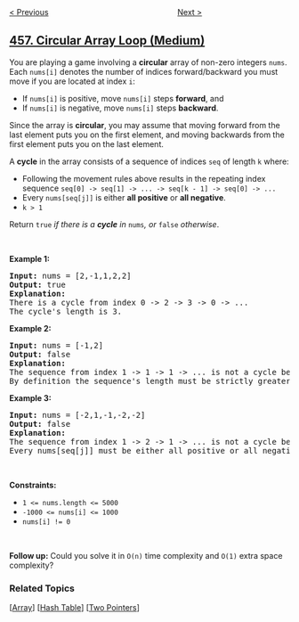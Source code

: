 <!--|This file generated by command(leetcode description); DO NOT EDIT.    |-->
<!--+----------------------------------------------------------------------+-->
<!--|@author    openset <openset.wang@gmail.com>                           |-->
<!--|@link      https://github.com/openset                                 |-->
<!--|@home      https://github.com/openset/leetcode                        |-->
<!--+----------------------------------------------------------------------+-->

[< Previous](../132-pattern "132 Pattern")
　　　　　　　　　　　　　　　　
[Next >](../poor-pigs "Poor Pigs")

## [457. Circular Array Loop (Medium)](https://leetcode.com/problems/circular-array-loop "环形数组是否存在循环")

<p>You are playing a game involving a <strong>circular</strong> array of non-zero integers <code>nums</code>. Each <code>nums[i]</code> denotes the number of indices forward/backward you must move if you are located at index <code>i</code>:</p>

<ul>
	<li>If <code>nums[i]</code> is positive, move <code>nums[i]</code> steps <strong>forward</strong>, and</li>
	<li>If <code>nums[i]</code> is negative, move <code>nums[i]</code> steps <strong>backward</strong>.</li>
</ul>

<p>Since the array is <strong>circular</strong>, you may assume that moving forward from the last element puts you on the first element, and moving backwards from the first element puts you on the last element.</p>

<p>A <strong>cycle</strong> in the array consists of a sequence of indices <code>seq</code> of length <code>k</code> where:</p>

<ul>
	<li>Following the movement rules above results in the repeating index sequence <code>seq[0] -&gt; seq[1] -&gt; ... -&gt; seq[k - 1] -&gt; seq[0] -&gt; ...</code></li>
	<li>Every <code>nums[seq[j]]</code> is either <strong>all positive</strong> or <strong>all negative</strong>.</li>
	<li><code>k &gt; 1</code></li>
</ul>

<p>Return <code>true</code><em> if there is a <strong>cycle</strong> in </em><code>nums</code><em>, or </em><code>false</code><em> otherwise</em>.</p>

<p>&nbsp;</p>
<p><strong>Example 1:</strong></p>

<pre>
<strong>Input:</strong> nums = [2,-1,1,2,2]
<strong>Output:</strong> true
<strong>Explanation:</strong>
There is a cycle from index 0 -&gt; 2 -&gt; 3 -&gt; 0 -&gt; ...
The cycle&#39;s length is 3.
</pre>

<p><strong>Example 2:</strong></p>

<pre>
<strong>Input:</strong> nums = [-1,2]
<strong>Output:</strong> false
<strong>Explanation:</strong>
The sequence from index 1 -&gt; 1 -&gt; 1 -&gt; ... is not a cycle because the sequence&#39;s length is 1.
By definition the sequence&#39;s length must be strictly greater than 1 to be a cycle.
</pre>

<p><strong>Example 3:</strong></p>

<pre>
<strong>Input:</strong> nums = [-2,1,-1,-2,-2]
<strong>Output:</strong> false
<strong>Explanation:</strong>
The sequence from index 1 -&gt; 2 -&gt; 1 -&gt; ... is not a cycle because nums[1] is positive, but nums[2] is negative.
Every nums[seq[j]] must be either all positive or all negative.
</pre>

<p>&nbsp;</p>
<p><strong>Constraints:</strong></p>

<ul>
	<li><code>1 &lt;= nums.length &lt;= 5000</code></li>
	<li><code>-1000 &lt;= nums[i] &lt;= 1000</code></li>
	<li><code>nums[i] != 0</code></li>
</ul>

<p>&nbsp;</p>
<p><strong>Follow up:</strong> Could you solve it in <code>O(n)</code> time complexity and <code>O(1)</code> extra space complexity?</p>

### Related Topics
  [[Array](../../tag/array/README.md)]
  [[Hash Table](../../tag/hash-table/README.md)]
  [[Two Pointers](../../tag/two-pointers/README.md)]
